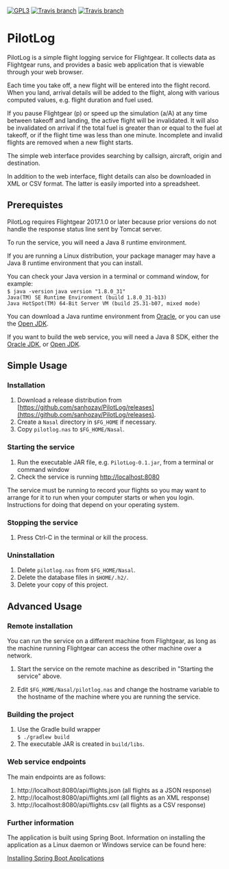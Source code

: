 [![GPL3](https://img.shields.io/badge/license-GPL3-%23a42e2b.svg)](https://www.gnu.org/licenses/gpl-3.0.en.html)
[![Travis branch](https://img.shields.io/travis/sanhozay/PilotLog/master.svg?label=master)](https://travis-ci.org/sanhozay/PilotLog)
[![Travis branch](https://img.shields.io/travis/sanhozay/PilotLog/develop.svg?label=develop)](https://travis-ci.org/sanhozay/PilotLog)

# PilotLog

PilotLog is a simple flight logging service for Flightgear. It collects data as Flightgear runs, and
provides a basic web application that is viewable through your web browser.

Each time you take off, a new flight will be entered into the flight record. 
When you land, arrival details will be added to the flight, along with various computed values, e.g.
flight duration and fuel used.

If you pause Flightgear (p) or speed up the simulation (a/A) at any time 
between takeoff and landing, the active flight will be invalidated. It will also be invalidated
on arrival if the total fuel is greater than or equal to the fuel at takeoff, or if the flight
time was less than one minute. Incomplete and invalid flights are removed when a new flight starts.

The simple web interface provides searching by callsign, aircraft, origin and 
destination.

In addition to the web interface, flight details can also be downloaded in XML or CSV format. The
latter is easily imported into a spreadsheet.

## Prerequistes

PilotLog requires Flightgear 2017.1.0 or later because prior versions do not handle the
response status line sent by Tomcat server.

To run the service, you will need a Java 8 runtime environment.

If you are running a Linux distribution, your package manager may have a Java 8 runtime 
environment that you can install.

You can check your Java version in a terminal or command window, for example:  
`$ java -version`
`java version "1.8.0_31"`  
`Java(TM) SE Runtime Environment (build 1.8.0_31-b13)`  
`Java HotSpot(TM) 64-Bit Server VM (build 25.31-b07, mixed mode)`

You can download a Java runtime environment from 
[Oracle](http://www.oracle.com/technetwork/java/javase/downloads/index.html), or 
you can use the [Open JDK](http://openjdk.java.net). 

If you want to build the web service, you will need a Java 8 SDK, either the 
[Oracle JDK](http://www.oracle.com/technetwork/java/javase/downloads/index.html), or 
[Open JDK](http://openjdk.java.net).

## Simple Usage

### Installation

1. Download a release distribution from 
[https://github.com/sanhozay/PilotLog/releases](https://github.com/sanhozay/PilotLog/releases).
2. Create a `Nasal` directory in `$FG_HOME` if necessary.
3. Copy `pilotlog.nas` to `$FG_HOME/Nasal`.

### Starting the service

1. Run the executable JAR file, e.g. `PilotLog-0.1.jar`, from a terminal or
   command window
2. Check the service is running  [http://localhost:8080](http://localhost:8080)

The service must be running to record your flights so you may want to arrange for it to run when
your computer starts or when you login. Instructions for doing that depend on your operating system.

### Stopping the service

1. Press Ctrl-C in the terminal or kill the process.

### Uninstallation

1. Delete `pilotlog.nas` from `$FG_HOME/Nasal`.
2. Delete the database files in `$HOME/.h2/`.
3. Delete your copy of this project.

## Advanced Usage

### Remote installation

You can run the service on a different machine from Flightgear, as long as the
machine running Flightgear can access the other machine over a network.

1. Start the service on the remote machine as described in "Starting the service" above.

2. Edit `$FG_HOME/Nasal/pilotlog.nas` and change the hostname variable to the hostname of 
the machine where you are running the service.

### Building the project

1. Use the Gradle build wrapper  
`$ ./gradlew build`
2. The executable JAR is created in `build/libs`.

### Web service endpoints

The main endpoints are as follows:

1. http://localhost:8080/api/flights.json (all flights as a JSON response)
2. http://localhost:8080/api/flights.xml (all flights as an XML response)
3. http://localhost:8080/api/flights.csv (all flights as a CSV response)

### Further information

The application is built using Spring Boot. Information on installing
the application as a Linux daemon or Windows service can be found here:

[Installing Spring Boot Applications](https://docs.spring.io/spring-boot/docs/current/reference/html/deployment-install.html)
